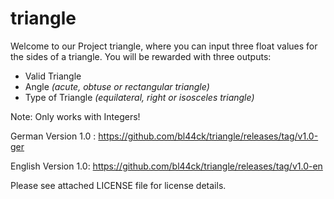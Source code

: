# triangle

Welcome to our Project triangle, where you can input three float values for the sides of a triangle. You will be rewarded with three outputs:

- Valid Triangle
- Angle *(acute, obtuse or rectangular triangle)*
- Type of Triangle *(equilateral, right or isosceles triangle)*

Note: Only works with Integers!

German Version 1.0 : https://github.com/bl44ck/triangle/releases/tag/v1.0-ger

English Version 1.0: https://github.com/bl44ck/triangle/releases/tag/v1.0-en

Please see attached LICENSE file for license details.
